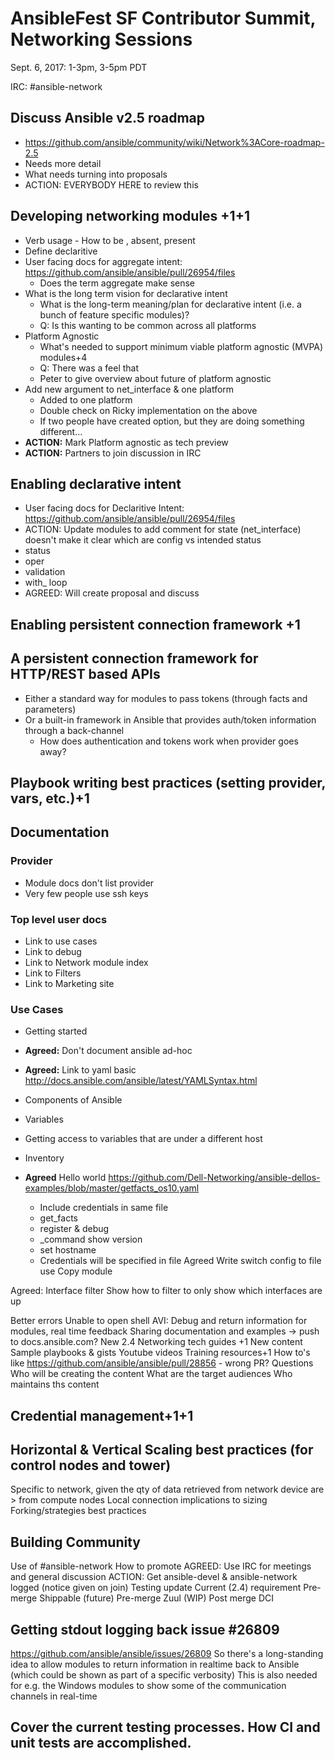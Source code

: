 # AnsibleFest SF Contributor Summit, Networking Sessions

Sept. 6, 2017: 1-3pm, 3-5pm PDT

IRC: #ansible-network

## Discuss Ansible v2.5 roadmap

* https://github.com/ansible/community/wiki/Network%3ACore-roadmap-2.5
* Needs more detail
* What needs turning into proposals
* ACTION: EVERYBODY HERE to review this

## Developing networking modules +1+1

* Verb usage - How to be , absent, present
* Define declaritive
* User facing docs for aggregate intent: https://github.com/ansible/ansible/pull/26954/files
  * Does the term aggregate make sense
* What is the long term vision for declarative intent
  * What is the long-term meaning/plan for declarative intent (i.e. a bunch of feature specific modules)?
  * Q: Is this wanting to be common across all platforms
* Platform Agnostic
  * What's needed to support minimum viable platform agnostic (MVPA) modules+4
  * Q: There was a feel that
  * Peter to give overview about future of platform agnostic
* Add new argument to net_interface & one platform
  * Added to one platform
  * Double check on Ricky implementation on the above
  * If two people have created option, but they are doing something different...
* **ACTION:** Mark Platform agnostic as tech preview
* **ACTION:** Partners to join discussion in IRC

## Enabling declarative intent

* User facing docs for Declaritive Intent: https://github.com/ansible/ansible/pull/26954/files
* ACTION: Update modules to add comment for state (net_interface) doesn't make it clear which are config vs intended status
* status
* oper
* validation
* with_ loop
* AGREED: Will create proposal and discuss

## Enabling persistent connection framework +1

## A persistent connection framework for HTTP/REST based APIs

* Either a standard way for modules to pass tokens (through facts and parameters)
* Or a built-in framework in Ansible that provides auth/token information through a back-channel
  * How does authentication and tokens work when provider goes away?

## Playbook writing best practices (setting provider, vars, etc.)+1

## Documentation

### Provider

* Module docs don't list provider
* Very few people use ssh keys

### Top level user docs

* Link to use cases
* Link to debug
* Link to Network module index
* Link to Filters
* Link to Marketing site

### Use Cases

* Getting started
* **Agreed:** Don't document ansible ad-hoc
* **Agreed:** Link to yaml basic http://docs.ansible.com/ansible/latest/YAMLSyntax.html
* Components of Ansible
* Variables
* Getting access to variables that are under a different host
* Inventory
* **Agreed** Hello world https://github.com/Dell-Networking/ansible-dellos-examples/blob/master/getfacts_os10.yaml

  * Include credentials in same file
  * get_facts
  * register & debug
  * _command show version
  * set hostname
  * Credentials will be specified in file
Agreed Write switch config to file
use Copy module

Agreed: Interface filter
Show how to filter to only show which interfaces are up

Better errors
Unable to open shell
AVI: Debug and return information for modules, real time feedback
Sharing documentation and examples -> push to docs.ansible.com?
New 2.4 Networking tech guides +1
New content
Sample playbooks & gists
Youtube videos
Training resources+1
How to's like https://github.com/ansible/ansible/pull/28856 - wrong PR?
Questions
Who will be creating the content
What are the target audiences
Who maintains ths content

## Credential management+1+1

## Horizontal & Vertical Scaling best practices (for control nodes and tower)

Specific to network, given the qty of data retrieved from network device are > from compute nodes
Local connection implications to sizing
Forking/strategies best practices

## Building Community
Use of #ansible-network
How to promote
AGREED: Use IRC for meetings and general discussion
ACTION: Get ansible-devel & ansible-network logged (notice given on join)
Testing update
Current (2.4) requirement
Pre-merge Shippable
(future) Pre-merge Zuul
(WIP) Post merge DCI

## Getting stdout logging back issue #26809

https://github.com/ansible/ansible/issues/26809
So there's a long-standing idea to allow modules to return information in realtime back to Ansible (which could be shown as part of a specific verbosity)
This is also needed for e.g. the Windows modules to show some of the communication channels in real-time

## Cover the current testing processes. How CI and unit tests are accomplished.

